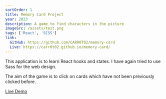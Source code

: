 ```yaml
---
sortOrder: 1
title: Memory Card Project
year: 2023
description: A game to find characters in the picture
imageSrc: /assets/test.png
tags: ['React', 'SCSS']
link:
  GitHub: https://github.com/CARR0T02/memory-card
  Live: https://carr0t02.github.io/memory-card/
---
```


This application is to learn React hooks and states. I have again tried to use Sass for the web design.

The aim of the game is to click on cards which have not been previously clicked before.

[Live Demo](https://carr0t02.github.io/memory-card/)

